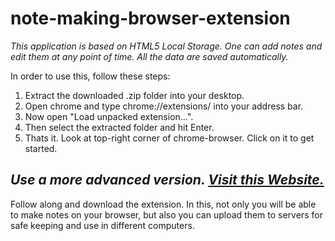 note-making-browser-extension
=============================


*This application is based on HTML5 Local Storage. One can add notes and edit them at any point of time. 
All the data are saved automatically.*

In order to use this, follow these steps:

1.  Extract the downloaded .zip folder into your desktop.
2.  Open chrome and type chrome://extensions/ into your address bar.
3.  Now open "Load unpacked extension...".
4.  Then select the extracted folder and hit Enter.
5.  Thats it. Look at top-right corner of chrome-browser. Click on it to get started.

*Use a more advanced version. [Visit this Website.](http://aniruddha1.byethost9.com/)*
------------------------------------------------------------------------------------------------------------
Follow along and download the extension.
In this, not only you will be able to make notes on your browser, 
but also you can upload them to servers for safe keeping and use in different computers.
